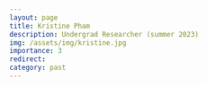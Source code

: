 ```yaml
---
layout: page
title: Kristine Pham
description: Undergrad Researcher (summer 2023)
img: /assets/img/kristine.jpg
importance: 3
redirect: 
category: past
---
```

